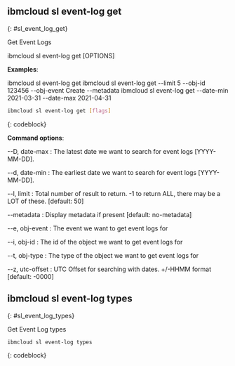 


## ibmcloud sl event-log get
{: #sl_event_log_get}

Get Event Logs

ibmcloud sl event-log get [OPTIONS]

**Examples**:
 
   ibmcloud sl event-log get 
   ibmcloud sl event-log get --limit 5 --obj-id 123456 --obj-event Create --metadata
   ibmcloud sl event-log get --date-min 2021-03-31 --date-max 2021-04-31

```bash
ibmcloud sl event-log get [flags]
```
{: codeblock}


**Command options**:

--D, date-max
:    The latest date we want to search for event logs [YYYY-MM-DD].

--d, date-min
:    The earliest date we want to search for event logs [YYYY-MM-DD].

--l, limit
:    Total number of result to return. -1 to return ALL, there may be a LOT of these.  [default: 50]

--metadata
:    Display metadata if present  [default: no-metadata]

--e, obj-event
:    The event we want to get event logs for

--i, obj-id
:    The id of the object we want to get event logs for

--t, obj-type
:    The type of the object we want to get event logs for

--z, utc-offset
:    UTC Offset for searching with dates. +/-HHMM format  [default: -0000]

## ibmcloud sl event-log types
{: #sl_event_log_types}

Get Event Log types



```bash
ibmcloud sl event-log types
```
{: codeblock}

